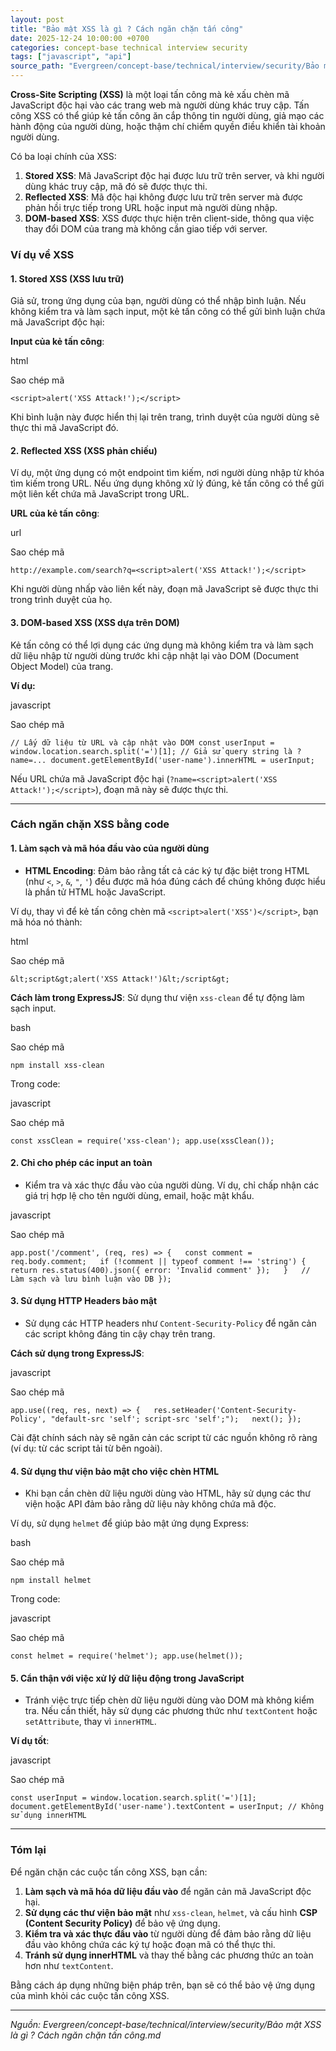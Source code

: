 ```yaml
---
layout: post
title: "Bảo mật XSS là gì ? Cách ngăn chặn tấn công"
date: 2025-12-24 10:00:00 +0700
categories: concept-base technical interview security
tags: ["javascript", "api"]
source_path: "Evergreen/concept-base/technical/interview/security/Bảo mật XSS là gì ? Cách ngăn chặn tấn công.md"
---
```

**Cross-Site Scripting (XSS)** là một loại tấn công mà kẻ xấu chèn mã JavaScript độc hại vào các trang web mà người dùng khác truy cập. Tấn công XSS có thể giúp kẻ tấn công ăn cắp thông tin người dùng, giả mạo các hành động của người dùng, hoặc thậm chí chiếm quyền điều khiển tài khoản người dùng.

Có ba loại chính của XSS:

1. **Stored XSS**: Mã JavaScript độc hại được lưu trữ trên server, và khi người dùng khác truy cập, mã đó sẽ được thực thi.
2. **Reflected XSS**: Mã độc hại không được lưu trữ trên server mà được phản hồi trực tiếp trong URL hoặc input mà người dùng nhập.
3. **DOM-based XSS**: XSS được thực hiện trên client-side, thông qua việc thay đổi DOM của trang mà không cần giao tiếp với server.

### **Ví dụ về XSS**

#### 1. **Stored XSS (XSS lưu trữ)**

Giả sử, trong ứng dụng của bạn, người dùng có thể nhập bình luận. Nếu không kiểm tra và làm sạch input, một kẻ tấn công có thể gửi bình luận chứa mã JavaScript độc hại:

**Input của kẻ tấn công**:

html

Sao chép mã

`<script>alert('XSS Attack!');</script>`

Khi bình luận này được hiển thị lại trên trang, trình duyệt của người dùng sẽ thực thi mã JavaScript đó.

#### 2. **Reflected XSS (XSS phản chiếu)**

Ví dụ, một ứng dụng có một endpoint tìm kiếm, nơi người dùng nhập từ khóa tìm kiếm trong URL. Nếu ứng dụng không xử lý đúng, kẻ tấn công có thể gửi một liên kết chứa mã JavaScript trong URL.

**URL của kẻ tấn công**:

url

Sao chép mã

`http://example.com/search?q=<script>alert('XSS Attack!');</script>`

Khi người dùng nhấp vào liên kết này, đoạn mã JavaScript sẽ được thực thi trong trình duyệt của họ.

#### 3. **DOM-based XSS (XSS dựa trên DOM)**

Kẻ tấn công có thể lợi dụng các ứng dụng mà không kiểm tra và làm sạch dữ liệu nhập từ người dùng trước khi cập nhật lại vào DOM (Document Object Model) của trang.

**Ví dụ:**

javascript

Sao chép mã

`// Lấy dữ liệu từ URL và cập nhật vào DOM const userInput = window.location.search.split('=')[1]; // Giả sử query string là ?name=... document.getElementById('user-name').innerHTML = userInput;`

Nếu URL chứa mã JavaScript độc hại (`?name=<script>alert('XSS Attack!');</script>`), đoạn mã này sẽ được thực thi.

---

### **Cách ngăn chặn XSS bằng code**

#### 1. **Làm sạch và mã hóa đầu vào của người dùng**

- **HTML Encoding**: Đảm bảo rằng tất cả các ký tự đặc biệt trong HTML (như `<`, `>`, `&`, `"`, `'`) đều được mã hóa đúng cách để chúng không được hiểu là phần tử HTML hoặc JavaScript.

Ví dụ, thay vì để kẻ tấn công chèn mã `<script>alert('XSS')</script>`, bạn mã hóa nó thành:

html

Sao chép mã

`&lt;script&gt;alert('XSS Attack!')&lt;/script&gt;`

**Cách làm trong ExpressJS**: Sử dụng thư viện `xss-clean` để tự động làm sạch input.

bash

Sao chép mã

`npm install xss-clean`

Trong code:

javascript

Sao chép mã

`const xssClean = require('xss-clean'); app.use(xssClean());`

#### 2. **Chỉ cho phép các input an toàn**

- Kiểm tra và xác thực đầu vào của người dùng. Ví dụ, chỉ chấp nhận các giá trị hợp lệ cho tên người dùng, email, hoặc mật khẩu.

javascript

Sao chép mã

`app.post('/comment', (req, res) => {   const comment = req.body.comment;   if (!comment || typeof comment !== 'string') {     return res.status(400).json({ error: 'Invalid comment' });   }   // Làm sạch và lưu bình luận vào DB });`

#### 3. **Sử dụng HTTP Headers bảo mật**

- Sử dụng các HTTP headers như `Content-Security-Policy` để ngăn cản các script không đáng tin cậy chạy trên trang.

**Cách sử dụng trong ExpressJS**:

javascript

Sao chép mã

`app.use((req, res, next) => {   res.setHeader('Content-Security-Policy', "default-src 'self'; script-src 'self';");   next(); });`

Cài đặt chính sách này sẽ ngăn cản các script từ các nguồn không rõ ràng (ví dụ: từ các script tải từ bên ngoài).

#### 4. **Sử dụng thư viện bảo mật cho việc chèn HTML**

- Khi bạn cần chèn dữ liệu người dùng vào HTML, hãy sử dụng các thư viện hoặc API đảm bảo rằng dữ liệu này không chứa mã độc.

Ví dụ, sử dụng `helmet` để giúp bảo mật ứng dụng Express:

bash

Sao chép mã

`npm install helmet`

Trong code:

javascript

Sao chép mã

`const helmet = require('helmet'); app.use(helmet());`

#### 5. **Cẩn thận với việc xử lý dữ liệu động trong JavaScript**

- Tránh việc trực tiếp chèn dữ liệu người dùng vào DOM mà không kiểm tra. Nếu cần thiết, hãy sử dụng các phương thức như `textContent` hoặc `setAttribute`, thay vì `innerHTML`.

**Ví dụ tốt**:

javascript

Sao chép mã

`const userInput = window.location.search.split('=')[1]; document.getElementById('user-name').textContent = userInput; // Không sử dụng innerHTML`

---

### **Tóm lại**

Để ngăn chặn các cuộc tấn công XSS, bạn cần:

1. **Làm sạch và mã hóa dữ liệu đầu vào** để ngăn cản mã JavaScript độc hại.
2. **Sử dụng các thư viện bảo mật** như `xss-clean`, `helmet`, và cấu hình **CSP (Content Security Policy)** để bảo vệ ứng dụng.
3. **Kiểm tra và xác thực đầu vào** từ người dùng để đảm bảo rằng dữ liệu đầu vào không chứa các ký tự hoặc đoạn mã có thể thực thi.
4. **Tránh sử dụng innerHTML** và thay thế bằng các phương thức an toàn hơn như `textContent`.

Bằng cách áp dụng những biện pháp trên, bạn sẽ có thể bảo vệ ứng dụng của mình khỏi các cuộc tấn công XSS.

---
*Nguồn: Evergreen/concept-base/technical/interview/security/Bảo mật XSS là gì ? Cách ngăn chặn tấn công.md*